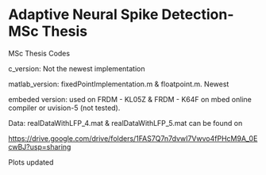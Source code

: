# Adaptive Neural Spike Detection-MSc Thesis
 MSc Thesis Codes

c_version:  Not the newest implementation

matlab_version: fixedPointImplementation.m & floatpoint.m.  Newest

embeded version: used on FRDM - KL05Z & FRDM - K64F on mbed online compiler or uvision-5 (not tested). 


Data: realDataWithLFP_4.mat & realDataWithLFP_5.mat can be found on 

https://drive.google.com/drive/folders/1FAS7Q7n7dvwI7Vwvo4fPHcM9A_0EcwBJ?usp=sharing

Plots updated